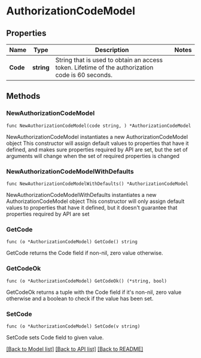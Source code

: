 # AuthorizationCodeModel

## Properties

Name | Type | Description | Notes
------------ | ------------- | ------------- | -------------
**Code** | **string** | String that is used to obtain an access token. Lifetime of the authorization code is 60 seconds. | 

## Methods

### NewAuthorizationCodeModel

`func NewAuthorizationCodeModel(code string, ) *AuthorizationCodeModel`

NewAuthorizationCodeModel instantiates a new AuthorizationCodeModel object
This constructor will assign default values to properties that have it defined,
and makes sure properties required by API are set, but the set of arguments
will change when the set of required properties is changed

### NewAuthorizationCodeModelWithDefaults

`func NewAuthorizationCodeModelWithDefaults() *AuthorizationCodeModel`

NewAuthorizationCodeModelWithDefaults instantiates a new AuthorizationCodeModel object
This constructor will only assign default values to properties that have it defined,
but it doesn't guarantee that properties required by API are set

### GetCode

`func (o *AuthorizationCodeModel) GetCode() string`

GetCode returns the Code field if non-nil, zero value otherwise.

### GetCodeOk

`func (o *AuthorizationCodeModel) GetCodeOk() (*string, bool)`

GetCodeOk returns a tuple with the Code field if it's non-nil, zero value otherwise
and a boolean to check if the value has been set.

### SetCode

`func (o *AuthorizationCodeModel) SetCode(v string)`

SetCode sets Code field to given value.



[[Back to Model list]](../README.md#documentation-for-models) [[Back to API list]](../README.md#documentation-for-api-endpoints) [[Back to README]](../README.md)


